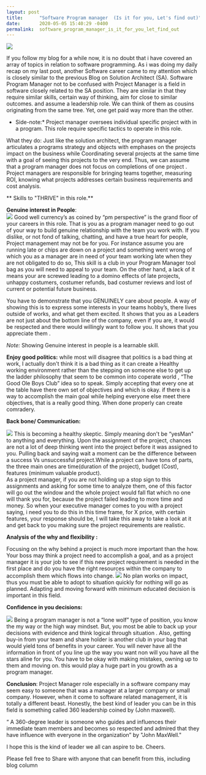 ```yaml
---
layout: post
title:      "Software Program manager  (Is it for you, Let's find out)"
date:       2020-05-05 15:40:29 -0400
permalink:  software_program_manager_is_it_for_you_let_find_out
---
```


![](https://media.giphy.com/media/c4u2gld3Or69i/giphy.gif)

 If you follow my blog for a while now, it is no doubt that i have covered an array of topics in relation to software programming.  As i was doing my daily recap on my last post, another Software  career came to my attention which  is closely similar to the previous Blog on Solution Architect (SA).  Software Program Manager not to be confused with Project Manager is a field in software closely related to the SA position. They are similar in that they require similar skills, certain way of thinking,  aim for close to similar outcomes. and assume a leadership role. We can think of them as  cousins originating from the same tree. Yet, one get paid way more than the other. 

*   Side-note:*  Project manager oversees individual  specific project with in a program. This role require specific tactics to operate in this role. 

What  they do:  Just like the solution architect, the program manager articulates a programs strategy and objects with emphases on the projects impact on the business while Coordinating several projects at the same time with a goal of seeing this projects to the very end.
Thus, we can assume that a program manager does not focus on completions of one project .
Project managers are responsible for bringing teams together, measuring ROI, knowing what projects addresses certain business requirements and cost analysis.

** Skills to  "THRIVE" in this role.**


**Genuine interest in People**:  
![](https://media.giphy.com/media/3oKIPbNb1vWdftiVLq/giphy.gif)  Good well currency’s  as coined by “pm perspective” is the grand floor of your careers in this role. That is you as a program manager need to go out of your way to build genuine relationship with the team you work with. 
 If you dislike, or not  fond of talking, chatting, and have a true heart for people, Project management may not  be for you. For instance assume you are running late or chips are down on a project and something went wrong of which you as a manager are in need of your team working late when they are not obligated to do so,  This skill is  a club in your Program Manager tool bag as you will need to appeal to your team. On the other hand,  a lack of it means your are screwed leading to a domino effects of late projects, unhappy costumers, costumer refunds, bad costumer reviews and lost of current or potential future business. 
 
  You have to demonstrate that you GENUINELY care about people. A way of showing this is to express some interests  in your teams hobby’s,  there lives outside of works, and what get them excited. It shows that you as a Leaders are not just about the bottom line of the company, even if you are, it would be respected and there  would willingly want to follow you.  It shows that you appreciate them .

*Note:* Showing Genuine interest in people is a learnable skill. 

**Enjoy good politics:**
    while most will disagree that politics  is a bad thing at work, I actually don't think  it is a bad thing  as it can create a Healthy    working environment rather than the stepping on someone else to get up the ladder philosophy that seem to be common into coperate world , “The Good Ole Boys  Club” idea so to speak.  Simply accepting that every one at the table have there own set of objectives and which is okay. if there is a way to accomplish the main goal  while helping everyone else meet there objectives, that is a really good thing.  When done properly can create comradery. 


**Back bone/ Communication:**

![](https://media.giphy.com/media/8BkpFZg4746HEQ3rHq/giphy.gif)   This is becoming a healthy skeptic. Simply meaning don't be  “yesMan" to anything and everything. Upon the  assignment of the project, chances are not a lot of deep thinking went into the project before it was assigned to you.  Pulling back and saying wait a moment can be the difference between a success Vs unsuccessful project.While  a project can have tons of parts, the three main ones are time(duration of the project), budget (Cost),  features (minimum valuable product).  
	As a project manager, if you are not holding up a stop sign to this assignments and asking for some time to analyze them, one of this factor will go out the window and the whole project would fall flat which no one will thank you for, because the project failed leading to more time and money. 
   So when your executive manager comes  to you with a project saying, i need you to do this in this time frame, for X price, with certain features, your response should be, I will take this away to take a look at it and get back to you making sure the project requirements are realistic. 
 
**Analysis of the why and flexibility :**

   Focusing on the why behind a project is much more important than the how. Your boss may think a project need to accomplish a goal, and as a project manager it is your job to see if this new  project requirement is needed in the first place and do you have the right resources within the company to accomplish them which flows into change.
	 ![](https://media.giphy.com/media/sRJ3wPAyIxICA/giphy.gif)  No plan works on impact, thus you must be able to adopt to situation  quickly  for nothing will go as planned. Adapting and moving forward with minimum educated decision is important in this field. 

**Confidence in you decisions:** 

![](https://media.giphy.com/media/L3c8aAACw7Qpx2ojGB/giphy.gif) Being a program manager is not a “lone wolf” type of position, you know the my way or the high way mindset. But, you most be able to back up your decisions with evidence and think logical through situation . Also, getting buy-in from your team and share holder is another club in your bag that would yield tons of benefits in your career. 
	You will never have all the information in front of you line up the way you want non will you have all the stars aline for you. You have to be okay with making mistakes, owning up to them and moving on. this would play a huge part in you growth as a program manager. 

**Conclusion**:
	Project Manager role especially in a software company may seem easy to someone that was a manager at a larger company or small company. However, when it come to software related management, it is totally a different beast. Honestly, the best kind of leader you can be in this field is something called  360 leadership  coined by (John maxwell). 

  “ A 360-degree leader is someone who guides and influences their immediate team    members and becomes so respected and admired that they have influence with everyone in the organization” by "John MaxWell."
 
I hope this  is the kind of leader we all can aspire to be. 
Cheers.


 Please fell free to Share with anyone that can benefit from this, including blog column
